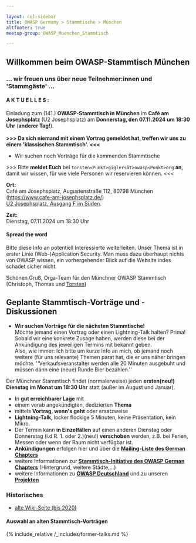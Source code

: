 ```yaml
---

layout: col-sidebar
title: OWASP Germany > Stammtische > München
altfooter: true
meetup-group: OWASP_Muenchen_Stammtisch

---
```

## Willkommen beim OWASP-Stammtisch München
### ... wir freuen uns über neue Teilnehmer:innen und 'Stammgäste' ...

#### A K T U E L L E S :
<!--- Einladung zum (**127.**) Münchner OWASP-Stammtisch **vor Ort** im **Biergarten 'Augustiner-Keller'** am **Di, 19.07.2022**, um 19:00 Uhr.<br><br>
<!---- als **ONLINE-Version** am **Di, 21.06.2022**, um 19:00 Uhr.<br><br> \>\>\> **ACHTUNG:** Dieses Mal auch wieder **ONLINE!** \<\<\< ---> 
<!---- Nach vielen Online-Meetings ein persönliches Treffen und Diskutieren :-) --->
<!--- **Vortrag gesucht &mdash; Vor-Ort-Treffen an einem neuen Ort!** --->
<!--- **\>\>\> Wir suchen noch einen Vortrag für den Stammtisch! Bitte melde Dich bei uns, wenn Du ein Thema aus dem Bereich IT-Sicherheit oder Informationssicherheit für uns hast. \<\<\<** --->
Einladung zum (141.) **OWASP-Stammtisch in München** im **Café am Josephsplatz** (U2 Josephsplatz) am **Donnerstag, den 07.11.2024 um 18:30 Uhr** (**anderer Tag!**).<br><br> 
**\>\>\> Da sich niemand mit einem Vortrag gemeldet hat, treffen wir uns zu einem 'klassischen Stammtisch'. \<\<\<**

<!--- **Agenda:**<br>
* **Vortrag (Englisch): OWASP and the Evolution of AppSec (Jeff Williams)**<br>Jeff will dive into 25+ years of insights in AppSec, the most exciting time in its history. Not only are apps/APIs more complex, connected, and critical than ever before, we haven't made much progress against vulnerabilities, the attackers have ramped up their activity dramatically, and the governments of the world are scrambling to figure out what to do.  It's a mess. In this talk, Jeff will share some stories and insights from over 2 decades in appsec.  We'll look at some of the bigger movements in appsec like "build security in", "devsecops", "shift left", "SBOMs", and "secure by design" and talk about why they have largely failed to change the trajectory of appsec.  We'll also spend some time on the different technologies organizations use to automate appsec in development and operations.  Jeff will share his thoughts about the market failures that make improvements in appsec so difficult and what we can do to fix them.  **This will be a highly interactive session, so bring your questions and ideas.** <br><br>Jeff is the founder and CTO at Contrast Security, the leader in runtime application security for application security testing (AST) and application detection and response (ADR). Jeff is a veteran application security expert who also founded and led OWASP and Aspect Security.  Jeff created several highly successful open-source projects, including jbom, jot, OWASP Top Ten, WebGoat, ESAPI, ASVS, and more. Jeff has a BA from Virginia, an MA from George Mason, and a JD from Georgetown. He's also a two-time master’s basketball national champion.  --->

* Wir suchen noch Vorträge für die kommenden Stammtische

\>\>\> Bitte **meldet Euch** bei `torsten<Punkt>gigler<ät>owasp<Punkt>org` **an**, damit wir wissen, für wie viele Personen wir reservieren können. \<\<\<

**Ort:** <br>Café am Josephsplatz, Augustenstraße 112, 80798 München (https://www.cafe-am-josephsplatz.de/)  
[U2 Josephsplatz, Ausgang F im Süden](https://www.mvg.de/aushangfahrplan/P8_H_JO_0.pdf).

**Zeit:** <br>
Dienstag, 07.11.2024 um 18:30 Uhr

<!---- **Anmeldung:** <br>
\>\>\> Bitte **meldet Euch** vor dem Meeting bei `torsten<Punkt>gigler<ät>owasp<Punkt>org` **an**, da die Anzahl der möglichen Teilnehmer begrenzt ist.
---> 
<!--------
**Agenda**: 
* **Vortrag: OWASP MSTG: Curious exploits and how to protect mobile apps against them (André Carvalho and Daniel Schwendner)**<br>OWASP Mobile Application Security Verification Standard (MASVS) and Mobile Security Testing Guide (MSTG) provide guidelines on how to protect mobile applications.<br>In this presentation we will look at some of the most curious mobile app exploits, the many ways things can go wrong, and also how you can secure your mobile application correctly by applying the guidelines of MASVS and MSTG.<br>*The presentation is given in English.*<br><br>**Short-Bios:**<br>* **André Carvalho** is a software engineer at Guardsquare.<br>With a background in the consulting field, he is part of the AppSweep development team and he is currently focusing on OWASP and MAST.<br>* **Daniel Schwendner** is a software developer at Guardsquare and master's student at the TUM.<br>He is a cyber security enthusiast: with a background in software development and DevOps, his focus is on mobile application security in the AppSweep development team.
**Ort:** [Biergarten 'Augustiner-Keller'](https://www.augustinerkeller.de/de/Biergarten), Arnulfstr. 52, 80335 München  --->

<!---- Weitere Themen im Stammtisch:
* Freie Diskussion, bringt bitte Themen mit!
* Wir suchen noch Vorträge für die kommenden Stammtische (ab September)!  ----->

<!---- Ort: ONLINE, bitte vorher anmelden (s.o.). --->

#### Spread the word

Bitte diese Info an potentiell Interessierte weiterleiten. Unser Thema ist in erster Linie (Web-)Application Security. Man muss dazu überhaupt nichts von OWASP wissen, ein vorhergehender Blick auf die Website indes schadet sicher nicht.

Schönen Gruß,
Orga-Team für den Münchner OWASP Stammtisch (Christoph, Thomas und [Torsten](https://wiki.owasp.org/index.php/User:T.Gigler)) 

## Geplante Stammtisch-Vorträge und -Diskussionen
<!--- * Juli 2020,  21.07.2020 --->
<!--- * August 2022: Sommerferien - KEIN OWASP-Stammtisch 
* Dezember 2023: Weihnachtsferien - KEIN OWASP-Stammtisch --->
* <b>Wir suchen Vorträge für die nächsten Stammtische!</b><br>Möchte jemand einen Vortrag oder einen Lightning-Talk halten? Prima! Sobald wir eine konkrete Zusage haben, werden diese bei der Ankündigung des jeweiligen Termins mit bekannt geben.<br>Also, wie immer: Ich bitte um kurze Info an mich, ob jemand noch weitere (für uns relevante) Themen parat hat, die er uns näher bringen möchte. ''Verkaufsveranstalter werden alle 20 Minuten ausgebuht und müssen dann eine (neue) Runde Bier bezahlen.''

Der Münchner Stammtisch findet (normalerweise) jeden <b>ersten(neu!) Dienstag im Monat um 18:30 Uhr</b> statt (außer im August und Januar).<br>
* In <b>gut erreichbarer Lage</b> mit
* einem vorab angekündigten, dedizierten <b>Thema</b>
* mittels <b>Vortrag, wenn's geht</b> oder ersatzweise
* <b>Lightning-Talk</b>, locker flockige 5 Minuten, keine Präsentation, kein Mikro.
* Der Termin kann <b>in Einzelfällen</b> auf einen anderen Dienstag oder Donnerstag (i.d R. 1. oder 2.)(neu!) <b>verschoben</b> werden, z.B. bei Ferien, Messen oder wenn der Raum nicht verfügbar ist. 
* <b>Ankündigungen</b> erfolgen hier und über die [<b>Mailing-Liste des German Chapters</b>](https://groups.google.com/a/owasp.org/group/germany-chapter/)
* weitere Informationen zur [<b>Stammtisch-Initiative des OWASP German Chapters</b>](/www-chapter-germany/stammtische/) (Hintergrund, weitere Städte,...)
* weitere Informationen zu [<b>OWASP Deutschland</b>](/www-chapter-germany/) und zu unseren [<b>Projekten</b>](/www-chapter-germany/#div-projekte)

### Historisches
* [alte Wiki-Seite (bis 2020)](https://wiki.owasp.org/index.php/OWASP_German_Chapter_Stammtisch_Initiative/M%C3%BCnchen)

#### Auswahl an alten Stammtisch-Vorträgen 
{% include_relative /_includes/former-talks.md %}
